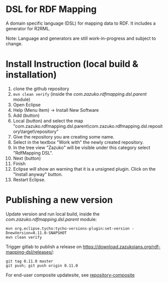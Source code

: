 # DSL for RDF Mapping

A domain specific language (DSL) for mapping data to RDF. It includes a generator for R2RML.

Note: Language and generators are still work-in-progress and subject to change.

# Install Instruction (local build & installation)

1. clone the github repository
2. `mvn clean verify` (inside the *com.zazuko.rdfmapping.dsl.parent* module)
3. Open Eclipse
4. Help (Menu Item) -> Install New Software
5. Add (button)
6. Local (button) and select the map "com.zazuko.rdfmapping.dsl.parent\com.zazuko.rdfmapping.dsl.repository\target\repository"
7. Give the repository you are creating some name.
8. Select in the textbox "Work with" the newly created repository.
9. In the tree view "Zazuko" will be visible under this category select "RdfMapping DSL".
10. Next (button)
11. Finish
12. Eclipse will show an warning that it is a unsigned plugin. Click on the "Install anyway" button.
13. Restart Eclipse.


# Publishing a new version

Update version and run local build, inside the *com.zazuko.rdfmapping.dsl.parent* module:

    mvn org.eclipse.tycho:tycho-versions-plugin:set-version -DnewVersion=0.11.0-SNAPSHOT
    mvn clean verify

Trigger gitlab to publish a release on https://download.zazukoians.org/rdf-mapping-dsl/releases/:

    git tag 0.11.0 master
    git push; git push origin 0.11.0

For end-user composite updatesite, see [repository-composite](com.zazuko.rdfmapping.dsl.parent/com.zazuko.rdfmapping.dsl.repository-composite/)
